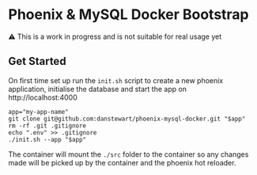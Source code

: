 # Phoenix & MySQL Docker Bootstrap

:warning: This is a work in progress and is not suitable for real usage yet

## Get Started
On first time set up run the `init.sh` script to create a new phoenix application, initialise the database and start the app on http://localhost:4000
```shell
app="my-app-name"
git clone git@github.com:danstewart/phoenix-mysql-docker.git "$app"
rm -rf .git .gitignore
echo ".env" >> .gitignore
./init.sh --app "$app"
```

The container will mount the `./src` folder to the container so any changes made will be picked up by the container and the phoenix hot reloader.  
